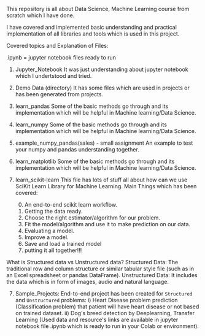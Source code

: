 This repository is all about Data Science, Machine Learning course from scratch which I have done.

I have covered and implemented basic understanding and practical implementation of all libraries and tools which is used in this project.

Covered topics and Explanation of Files:

.ipynb = jupyter notebook files ready to run

1) Jupyter_Notebook
It was just understanding about jupyter notebook which I undertstood and tried.

2) Demo Data (directory)
It has some files which are used in projects or has been generated from projects.

3) learn_pandas
Some of the basic methods go through and its implementation which will be helpful in Machine learning/Data Science.

3) learn_numpy
Some of the basic methods go through and its implementation which will be helpful in Machine learning/Data Science.

4) example_numpy_pandas(sales) - small assignment
An example to test your numpy and pandas understanding together.

5) learn_matplotlib
Some of the basic methods go through and its implementation which will be helpful in Machine learning/Data Science.

6) learn_scikit-learn
This file has lots of stuff all about how can we use SciKit Learn Library for Machine Learning.
Main Things which has been covered:

	0. An end-to-end scikit learn workflow.
	1. Getting the data ready.
	2. Choose the right estimator/algorithm for our problem.
	3. Fit the model/algorithm and use it to make prediction on our data. 
	4. Evaluating a model.
	5. Improve a model.
	6. Save and load a trained model
	7. putting it all together!!!

What is Structured data vs Unstructured data?
Structured Data: The traditional row and column structure or similar tabular style file (such as in an Excel spreadsheet or pandas DataFrame).
Unstructured Data: It includes the data which is in form of images, audio and natural language.

7) Sample_Projects: End-to-end project has been created for `Structured` and `Unstructured` problems:
	i) Heart Disease problem prediction (Classification problem) that patient will have heart disease or not based on trained dataset.
	ii) Dog's breed detection by Deeplearning, Transfer Learning (Used data and resource's links are available in jupyter notebook file .ipynb which is ready to run in your Colab or environment).